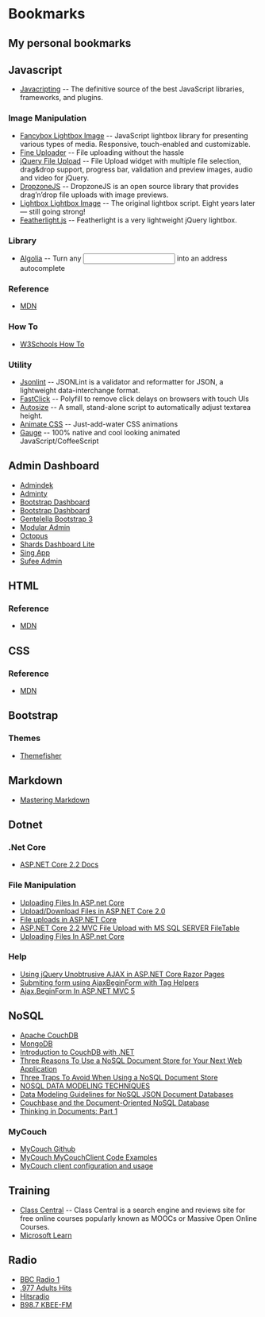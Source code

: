 # Bookmarks

## My personal bookmarks

## Javascript
* [Javacripting](https://www.javascripting.com/?sort=rating) -- The definitive source of the best 
JavaScript libraries, frameworks, and plugins.
### Image Manipulation
* [Fancybox Lightbox Image](http://fancyapps.com/fancybox/3/) -- JavaScript lightbox library for presenting various types of media. 
Responsive, touch-enabled and customizable.
* [Fine Uploader](https://fineuploader.com/) -- File uploading without the hassle
* [jQuery File Upload](https://blueimp.github.io/jQuery-File-Upload/index.html) -- File Upload widget with multiple file selection, drag&drop support, progress bar, validation and preview images, audio and video for jQuery.
* [DropzoneJS](https://www.dropzonejs.com/) -- DropzoneJS is an open source library that provides drag’n’drop file uploads with image previews.
* [Lightbox Lightbox Image](https://lokeshdhakar.com/projects/lightbox2/#examples) -- The original lightbox script. 
Eight years later — still going strong!
* [Featherlight.js](https://noelboss.github.io/featherlight/) -- Featherlight is a very lightweight jQuery lightbox.
### Library
* [Algolia](https://community.algolia.com/places/) -- Turn any <input> into an address autocomplete

### Reference
* [MDN](https://developer.mozilla.org/pt-PT/docs/Web/JavaScript)

### How To
* [W3Schools How To](https://www.w3schools.com/howto/howto_js_lightbox.asp)

### Utility
* [Jsonlint](https://jsonlint.com/) -- JSONLint is a validator and reformatter for JSON, a lightweight data-interchange format.
* [FastClick](https://labs.ft.com/fastclick/) -- Polyfill to remove click delays on browsers with touch UIs
* [Autosize](http://www.jacklmoore.com/autosize/) -- A small, stand-alone script to automatically adjust textarea height.
* [Animate CSS](https://daneden.github.io/animate.css/) -- Just-add-water CSS animations
* [Gauge](http://bernii.github.io/gauge.js/) -- 100% native and cool looking animated JavaScript/CoffeeScript

## Admin Dashboard
* [Admindek](https://colorlib.com//polygon/admindek/default/alert.html)
* [Adminty](https://colorlib.com//polygon/adminty/default/alert.html)
* [Bootstrap Dashboard](https://demo.bootstrapious.com/dashboard/1-4-4/index.html)
* [Bootstrap Dashboard](http://demo.bootstrapious.com/admin/)
* [Gentelella Bootstrap 3](https://colorlib.com/polygon/gentelella/general_elements.html#)
* [Modular Admin](https://modularcode.io/modular-admin-html/index.html)
* [Octopus](https://colorlib.com/polygon/octopus/ui-elements-lightbox.html)
* [Shards Dashboard Lite](https://designrevision.com/downloads/shards-dashboard-lite/)
* [Sing App](https://flatlogic.github.io/sing-app/index.html)
* [Sufee Admin](https://colorlib.com/polygon/sufee/forms-basic.html)


## HTML
### Reference
* [MDN](https://developer.mozilla.org/en-US/docs/Glossary/HTML)

## CSS
### Reference
* [MDN](https://developer.mozilla.org/en-US/docs/Glossary/CSS)

## Bootstrap
### Themes
* [Themefisher](https://themefisher.com/products/category/bootstrap-4/)

## Markdown
* [Mastering Markdown](https://guides.github.com/features/mastering-markdown/)

## Dotnet
### .Net Core
* [ASP.NET Core 2.2 Docs](https://docs.microsoft.com/en-us/aspnet/core/?view=aspnetcore-2.2)

### File Manipulation
* [Uploading Files In ASP.net Core](https://dotnetcoretutorials.com/2017/03/12/uploading-files-asp-net-core)
* [Upload/Download Files in ASP.NET Core 2.0](https://www.codeproject.com/Articles/1203408/Upload-Download-Files-in-ASP-NET-Core)
* [File uploads in ASP.NET Core](https://docs.microsoft.com/en-us/aspnet/core/mvc/models/file-uploads?view=aspnetcore-2.2)
* [ASP.NET Core 2.2 MVC File Upload with MS SQL SERVER FileTable](https://damienbod.com/2015/12/05/asp-net-5-mvc-6-file-upload-with-ms-sql-server-filetable/)
* [Uploading Files In ASP.net Core](https://dotnetcoretutorials.com/2017/03/12/uploading-files-asp-net-core)

### Help
* [Using jQuery Unobtrusive AJAX in ASP.NET Core Razor Pages](https://www.learnrazorpages.com/razor-pages/ajax/unobtrusive-ajax)
* [Submiting form using AjaxBeginForm with Tag Helpers](https://stackoverflow.com/questions/35202804/submitting-a-razor-form-using-jquery-ajax-in-mvc6-using-the-built-in-functionali)
* [Ajax.BeginForm In ASP.NET MVC 5](https://www.c-sharpcorner.com/UploadFile/0c1bb2/ajax-beginform-in-Asp-Net-mvc-5/)

## NoSQL
* [Apache CouchDB](http://couchdb.apache.org/)
* [MongoDB](https://www.mongodb.com/)
* [Introduction to CouchDB with .NET](https://dotnetcodr.com/2017/05/15/introduction-to-couchdb-with-net-part-1-foundations-and-setup/)
* [Three Reasons To Use a NoSQL Document Store for Your Next Web Application](https://medium.com/statuscode/three-reasons-to-use-a-nosql-document-store-for-your-next-web-application-6b9eabffc8d8)
* [Three Traps To Avoid When Using a NoSQL Document Store](https://medium.com/statuscode/three-traps-to-avoid-when-using-a-nosql-document-store-12f9e83fd223)
* [NOSQL DATA MODELING TECHNIQUES](https://highlyscalable.wordpress.com/2012/03/01/nosql-data-modeling-techniques/)
* [Data Modeling Guidelines for NoSQL JSON Document Databases](https://mapr.com/blog/data-modeling-guidelines-nosql-json-document-databases/)
* [Couchbase and the Document-Oriented NoSQL Database](https://blog.couchbase.com/couchbase-and-the-document-oriented-nosql-database/)
* [Thinking in Documents: Part 1](https://www.mongodb.com/blog/post/thinking-documents-part-1)

### MyCouch
* [MyCouch Github](https://github.com/danielwertheim/MyCouch)
* [MyCouch MyCouchClient Code Examples](https://csharp.hotexamples.com/examples/MyCouch/MyCouchClient/-/php-mycouchclient-class-examples.html)
* [MyCouch client configuration and usage](https://stackoverflow.com/questions/24796300/mycouch-client-configuration-and-usage)

## Training
* [Class Central](http://www.class-central.com) -- Class Central is a search engine and reviews site for free online courses popularly known as MOOCs or Massive Open Online Courses.
* [Microsoft Learn](https://docs.microsoft.com/en-us/learn/)

## Radio
* [BBC Radio 1](https://www.bbc.co.uk/radio1)
* [.977 Adults Hits](https://tunein.com/radio/977-Adult-Hits-s48941/)
* [Hitsradio](https://www.hitsradio.com/#/)
* [B98.7 KBEE-FM](http://www.b987.com/)
